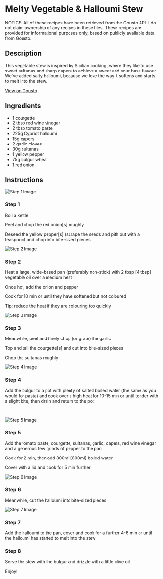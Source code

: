 # Melty Vegetable & Halloumi Stew 

NOTICE: All of these recipes have been retrieved from the Gousto API. I do not claim ownership of any recipes in these files. These recipes are provided for informational purposes only, based on publicly available data from Gousto.

## Description

This vegetable stew is inspired by Sicilian cooking, where they like to use sweet sultanas and sharp capers to achieve a sweet and sour base flavour. We've added salty halloumi, because we love the way it softens and starts to melt into the stew. 

[View on Gousto](https://www.gousto.co.uk/recipes/cookbook/melty-vegetable-halloumi-stew)

## Ingredients

- 1 courgette
- 2 tbsp red wine vinegar
- 2 tbsp tomato paste
- 225g Cypriot halloumi
- 15g capers
- 2 garlic cloves
- 30g sultanas
- 1 yellow pepper
- 75g bulgur wheat 
- 1 red onion

## Instructions

![Step 1 Image](https://production-media.gousto.co.uk/cms/recipe-step-image/644.-step-1-x200.jpg)

### Step 1

Boil a kettle


Peel and chop the red onion<span class="text-danger">[s]</span> roughly


Deseed the yellow pepper<span class="text-danger">[s]</span> (scrape the seeds and pith out with a teaspoon) and chop into bite-sized pieces

![Step 2 Image](https://production-media.gousto.co.uk/cms/recipe-step-image/644.-step-2-x200.jpg)

### Step 2

Heat a large, wide-based pan (preferably non-stick) with 2 tbsp <span class="text-danger">[4 tbsp]</span> vegetable oil over a medium&nbsp;heat


Once hot, add the onion and pepper&nbsp;


Cook for 10 min or until they have softened but not coloured&nbsp;


Tip: reduce the heat if they are colouring too quickly

![Step 3 Image](https://production-media.gousto.co.uk/cms/recipe-step-image/644.-step-3-x200.jpg)

### Step 3

Meanwhile, peel and finely chop (or grate) the garlic&nbsp;


Top and tail the courgette<span class="text-danger">[s]</span> and cut into bite-sized pieces&nbsp;


Chop the sultanas roughly&nbsp;

![Step 4 Image](https://production-media.gousto.co.uk/cms/recipe-step-image/644.-step-4-x200.jpg)

### Step 4

Add the bulgur to a pot with plenty of salted boiled water (the same as you would for pasta) and cook over a high heat for 10-15 min or until tender with a slight bite, then drain and return to the pot


&nbsp;

![Step 5 Image](https://production-media.gousto.co.uk/cms/recipe-step-image/644.-step-5-x200.jpg)

### Step 5

Add&nbsp;the tomato paste, courgette, sultanas, garlic, capers, red wine vinegar and a generous few grinds of pepper to the pan&nbsp;


Cook for 2 min, then add 300ml <span class="text-danger">[600ml]</span> boiled water&nbsp;


Cover&nbsp;with a lid and cook for 5 min further

![Step 6 Image](https://production-media.gousto.co.uk/cms/recipe-step-image/644.-step-6-x200.jpg)

### Step 6

Meanwhile, cut the halloumi into bite-sized pieces

![Step 7 Image](https://production-media.gousto.co.uk/cms/recipe-step-image/644.-step-7-x200.jpg)

### Step 7

Add the halloumi to the pan, cover and cook for a further 4-6 min or until the halloumi has started to melt into the stew

### Step 8

Serve the stew with the bulgur and drizzle with a little olive oil


Enjoy!

